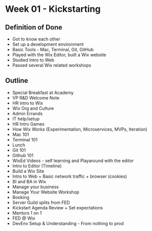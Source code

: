 Week 01 - Kickstarting
=======================

Definition of Done
--------------------

- Got to know each other
- Set up a development environment
- Basic Tools - Mac, Terminal, Git, GitHub
- Played with the Wix Editor, built a Wix website
- Studied Intro to Web
- Passed several Wix related workshops

Outline
--------

- Special Breakfast at Academy
- VP R&D Welcome Note
- HR intro to Wix 
- Wix Org and Culture
- Admin Errands
- IT help/setup
- HR Intro Games
- How Wix Works (Experimentation, Microservices, MVPs, Iteration)
- Mac 101
- Terminal 101
- Lunch
- Git 101
- Github 101
- WixEd Videos - self learning and Playaround with the editor
- Intro to Editor (Timeline)
- Build a Wix Site 
- Intro to Web + Basic network traffic + browser (cookies)
- BI and BA in Wix
- Manage your business
- Manage Your Website Workshop
- Booking
- Server Guild splits from FED
- Kickstart Agenda Review + Set expectations
- Mentors 1 on 1
- FED @ Wix
- DevEnv Setup & Understanding - From nothing to prod
